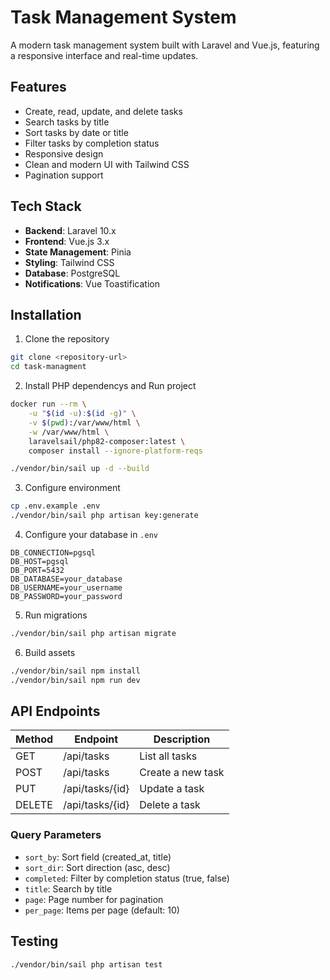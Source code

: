 # Task Management System

A modern task management system built with Laravel and Vue.js, featuring a responsive interface and real-time updates.

## Features

-   Create, read, update, and delete tasks
-   Search tasks by title
-   Sort tasks by date or title
-   Filter tasks by completion status
-   Responsive design
-   Clean and modern UI with Tailwind CSS
-   Pagination support

## Tech Stack

-   **Backend**: Laravel 10.x
-   **Frontend**: Vue.js 3.x
-   **State Management**: Pinia
-   **Styling**: Tailwind CSS
-   **Database**: PostgreSQL
-   **Notifications**: Vue Toastification

## Installation

1. Clone the repository

```bash
git clone <repository-url>
cd task-managment
```

2. Install PHP dependencys and Run project

```bash
docker run --rm \
    -u "$(id -u):$(id -g)" \
    -v $(pwd):/var/www/html \
    -w /var/www/html \
    laravelsail/php82-composer:latest \
    composer install --ignore-platform-reqs

./vendor/bin/sail up -d --build
```

3. Configure environment

```bash
cp .env.example .env
./vendor/bin/sail php artisan key:generate
```

4. Configure your database in `.env`

```
DB_CONNECTION=pgsql
DB_HOST=pgsql
DB_PORT=5432
DB_DATABASE=your_database
DB_USERNAME=your_username
DB_PASSWORD=your_password
```

5. Run migrations

```bash
./vendor/bin/sail php artisan migrate
```

6. Build assets 

```bash
./vendor/bin/sail npm install
./vendor/bin/sail npm run dev
```

## API Endpoints

| Method | Endpoint        | Description       |
| ------ | --------------- | ----------------- |
| GET    | /api/tasks      | List all tasks    |
| POST   | /api/tasks      | Create a new task |
| PUT    | /api/tasks/{id} | Update a task     |
| DELETE | /api/tasks/{id} | Delete a task     |

### Query Parameters

-   `sort_by`: Sort field (created_at, title)
-   `sort_dir`: Sort direction (asc, desc)
-   `completed`: Filter by completion status (true, false)
-   `title`: Search by title
-   `page`: Page number for pagination
-   `per_page`: Items per page (default: 10)

## Testing

```bash
./vendor/bin/sail php artisan test
```
